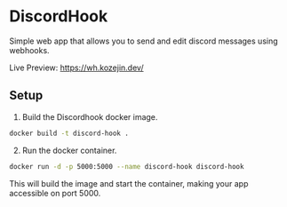 # DiscordHook
 Simple web app that allows you to send and edit discord messages using webhooks.

 Live Preview: https://wh.kozejin.dev/

## Setup
 1. Build the Discordhook docker image.
 ```bash
 docker build -t discord-hook .
 ```

 2. Run the docker container.
 ```bash
 docker run -d -p 5000:5000 --name discord-hook discord-hook
 ```

 This will build the image and start the container, making your app accessible on port 5000.